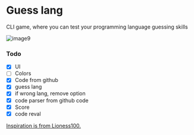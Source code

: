 # Guess lang

CLI game, where you can test your programming language guessing skills

![image9](https://github.com/user-attachments/assets/4a3e2f8e-f83f-4bed-8e0a-61f8f0890f57)

### Todo
- [x] UI
- [ ] Colors
- [x] Code from github
- [x] guess lang
- [x] if wrong lang, remove option
- [x] code parser from github code
- [x] Score
- [x] code reval

<a href="https://github.com/Lioness100/guess-that-lang"> Inspiration is from Lioness100. </a>
